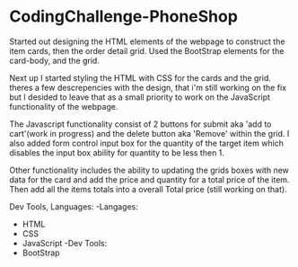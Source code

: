 # CodingChallenge-PhoneShop

Started out designing the HTML elements of the webpage to construct the item cards, then the order detail grid. Used the BootStrap elements for the card-body, and the grid.

Next up I started styling the HTML with CSS for the cards and the grid. theres a few descrepencies with the design, that i'm still working on the fix but I desided to leave that as a small priority to work on the JavaScript functionality of the webpage.

The Javascript functionality consist of 2 buttons for submit aka 'add to cart'(work in progress) and the delete button aka 'Remove' within the grid. I also added form control input box for the quantity of the target item which disables the input box ability for quantity to be less then 1.

Other functionality includes the ability to updating the grids boxes with new data for the card and add the price and quantity for a total price of the item. Then add all the items totals into a overall Total price (still working on that).

Dev Tools, Languages:
-Langages:
- HTML
- CSS
- JavaScript
-Dev Tools:
- BootStrap 



